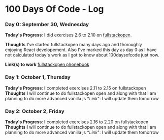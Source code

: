 # 100 Days Of Code - Log

<!--
### Day 
**Today's Progress**
**Thoughts** 
**Link(s) to work**
-->

### Day 0: September 30, Wednesday

**Today's Progress**: I did exercises 2.6 to 2.10 on [fullstackopen](https://fullstackopen.com/en/part2/getting_data_from_server#exercises-2-11-2-14).

**Thoughts** I've started fullstackopen many days ago and thoroughly enjoying React developement. Also I've marked this day as day 0 as I have not calculated today's work as I got to know about 100daysofcode just now.

**Link(s) to work**
[fullstackopen phonebook](https://github.com/Ashu-r/fullstackopen/tree/master/part2/phonebook)

### Day 1: October 1, Thursday
**Today's Progress**: I completed exercises 2.11 to 2.15 on fullstackopen
**Thoughts** I will continue to do fullstackopen open and along with that I am planning to do more advanced vanilla js
**Link*": I will update them tomorrow

### Day 2: October 2, Friday
**Today's Progress**: I completed exercises 2.16 to 2.20 on fullstackopen
**Thoughts** I will continue to do fullstackopen open and along with that I am planning to do more advanced vanilla js
**Link*": I will update them tomorrow
